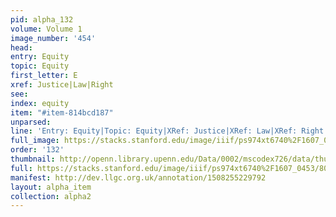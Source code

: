 ```yaml
---
pid: alpha_132
volume: Volume 1
image_number: '454'
head: 
entry: Equity
topic: Equity
first_letter: E
xref: Justice|Law|Right
see: 
index: equity
item: "#item-814bcd187"
unparsed: 
line: 'Entry: Equity|Topic: Equity|XRef: Justice|XRef: Law|XRef: Right|Index: equity|#item-814bcd187'
full_image: https://stacks.stanford.edu/image/iiif/ps974xt6740%2F1607_0453/full/full/0/default.jpg
order: '132'
thumbnail: http://openn.library.upenn.edu/Data/0002/mscodex726/data/thumb/1607_0453_thumb.jpg
full: https://stacks.stanford.edu/image/iiif/ps974xt6740%2F1607_0453/806,1427,2892,177/full/0/default.jpg
manifest: http://dev.llgc.org.uk/annotation/1508255229792
layout: alpha_item
collection: alpha2
---
```

